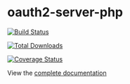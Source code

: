 oauth2-server-php
=================

[![Build Status](https://travis-ci.org/bshaffer/oauth2-server-php.svg?branch=develop)](https://travis-ci.org/bshaffer/oauth2-server-php)

[![Total Downloads](https://poser.pugx.org/bshaffer/oauth2-server-php/downloads.png)](https://packagist.org/packages/bshaffer/oauth2-server-php)

[![Coverage Status](https://coveralls.io/repos/bshaffer/oauth2-server-php/badge.svg?branch=develop&service=github)](https://coveralls.io/github/bshaffer/oauth2-server-php?branch=develop)

View the [complete documentation](http://bshaffer.github.io/oauth2-server-php-docs/)
